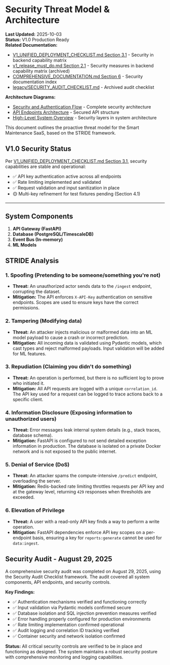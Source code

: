 # Security Threat Model & Architecture

**Last Updated:** 2025-10-03  
**Status:** V1.0 Production Ready  
**Related Documentation:**
- [V1_UNIFIED_DEPLOYMENT_CHECKLIST.md Section 3.1](./V1_UNIFIED_DEPLOYMENT_CHECKLIST.md) - Security in backend capability matrix
- [v1_release_must_do.md Section 2.1](./legacy/v1_release_must_do.md) - Security measures in backend capability matrix (archived)
- [COMPREHENSIVE_DOCUMENTATION.md Section 6](./COMPREHENSIVE_DOCUMENTATION.md) - Security documentation index
- [legacy/SECURITY_AUDIT_CHECKLIST.md](./legacy/SECURITY_AUDIT_CHECKLIST.md) - Archived audit checklist

**Architecture Diagrams:**
- [Security and Authentication Flow](./SYSTEM_AND_ARCHITECTURE.md#211-security-and-authentication-flow) - Complete security architecture
- [API Endpoints Architecture](./SYSTEM_AND_ARCHITECTURE.md#214-api-endpoints-architecture) - Secured API structure
- [High-Level System Overview](./SYSTEM_AND_ARCHITECTURE.md#21-high-level-system-overview) - Security layers in system architecture

This document outlines the proactive threat model for the Smart Maintenance SaaS, based on the STRIDE framework.

## V1.0 Security Status

Per [V1_UNIFIED_DEPLOYMENT_CHECKLIST.md Section 3.1](./V1_UNIFIED_DEPLOYMENT_CHECKLIST.md), security capabilities are stable and operational:
- ✅ API key authentication active across all endpoints
- ✅ Rate limiting implemented and validated
- ✅ Request validation and input sanitization in place
- 🟡 Multi-key refinement for test fixtures pending (Section 4.1)

---

## System Components

1. **API Gateway (FastAPI)**
2. **Database (PostgreSQL/TimescaleDB)**
3. **Event Bus (In-memory)**
4. **ML Models**

## STRIDE Analysis

### 1. Spoofing (Pretending to be someone/something you're not)

- **Threat:** An unauthorized actor sends data to the `/ingest` endpoint, corrupting the dataset.
- **Mitigation:** The API enforces `X-API-Key` authentication on sensitive endpoints. Scopes are used to ensure keys have the correct permissions.

### 2. Tampering (Modifying data)

- **Threat:** An attacker injects malicious or malformed data into an ML model payload to cause a crash or incorrect prediction.
- **Mitigation:** All incoming data is validated using Pydantic models, which cast types and reject malformed payloads. Input validation will be added for ML features.

### 3. Repudiation (Claiming you didn't do something)

- **Threat:** An operation is performed, but there is no sufficient log to prove who initiated it.
- **Mitigation:** All API requests are logged with a unique `correlation_id`. The API key used for a request can be logged to trace actions back to a specific client.

### 4. Information Disclosure (Exposing information to unauthorized users)

- **Threat:** Error messages leak internal system details (e.g., stack traces, database schema).
- **Mitigation:** FastAPI is configured to not send detailed exception information in production. The database is isolated on a private Docker network and is not exposed to the public internet.

### 5. Denial of Service (DoS)

- **Threat:** An attacker spams the compute-intensive `/predict` endpoint, overloading the server.
- **Mitigation:** Redis-backed rate limiting throttles requests per API key and at the gateway level, returning `429` responses when thresholds are exceeded.

### 6. Elevation of Privilege

- **Threat:** A user with a read-only API key finds a way to perform a write operation.
- **Mitigation:** FastAPI dependencies enforce API key scopes on a per-endpoint basis, ensuring a key for `reports:generate` cannot be used for `data:ingest`.

## Security Audit - August 29, 2025

A comprehensive security audit was completed on August 29, 2025, using the Security Audit Checklist framework. The audit covered all system components, API endpoints, and security controls.

**Key Findings:**
- ✅ Authentication mechanisms verified and functioning correctly
- ✅ Input validation via Pydantic models confirmed secure
- ✅ Database isolation and SQL injection prevention measures verified
- ✅ Error handling properly configured for production environments
- ✅ Rate limiting implementation confirmed operational
- ✅ Audit logging and correlation ID tracking verified
- ✅ Container security and network isolation confirmed

**Status:** All critical security controls are verified to be in place and functioning as designed. The system maintains a robust security posture with comprehensive monitoring and logging capabilities.